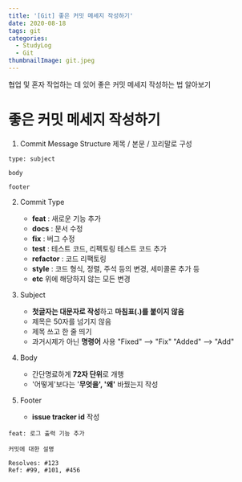 ```yaml
---
title: '[Git] 좋은 커밋 메세지 작성하기'
date: 2020-08-18
tags: git
categories:
  - StudyLog
  - Git
thumbnailImage: git.jpeg
---
```


<!-- more -->

협업 및 혼자 작업하는 데 있어 좋은 커밋 메세지 작성하는 법 알아보기

<!-- excerpt -->

# 좋은 커밋 메세지 작성하기

1. Commit Message Structure
   제목 / 본문 / 꼬리말로 구성

```
type: subject

body

footer
```

2. Commit Type

   - **feat** : 새로운 기능 추가
   - **docs** : 문서 수정
   - **fix** : 버그 수정
   - **test** : 테스트 코드, 리펙토링 테스트 코드 추가
   - **refactor** : 코드 리팩토링
   - **style** : 코드 형식, 정렬, 주석 등의 변경, 세미콜론 추가 등
   - **etc** 위에 해당하지 않는 모든 변경

3) Subject

   - **첫글자는 대문자로 작성**하고 **마침표(.)를 붙이지 않음**
   - 제목은 50자를 넘기지 않음
   - 제목 쓰고 한 줄 띄기
   - 과거시제가 아닌 **명령어** 사용
     "Fixed" —> "Fix"
     "Added" —> "Add"

4) Body

   - 간단명료하게 **72자 단위**로 개행
   - '어떻게'보다는 '**무엇을', '왜'** 바꿨는지 작성

5) Footer

   - **issue tracker id** 작성

```
feat: 로그 출력 기능 추가

커밋에 대한 설명

Resolves: #123
Ref: #99, #101, #456
```
